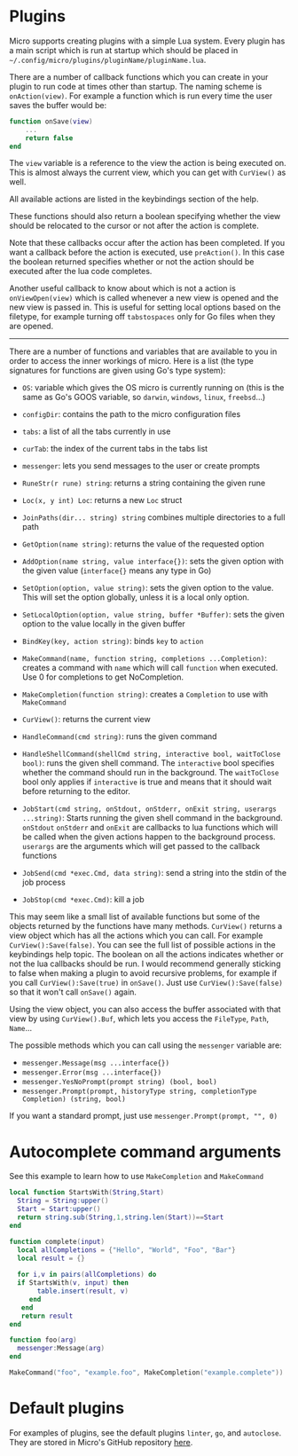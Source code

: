 # Plugins

Micro supports creating plugins with a simple Lua system. Every plugin has a
main script which is run at startup which should be placed in 
`~/.config/micro/plugins/pluginName/pluginName.lua`.

There are a number of callback functions which you can create in your
plugin to run code at times other than startup. The naming scheme is
`onAction(view)`. For example a function which is run every time the user saves
the buffer would be:

```lua
function onSave(view)
    ...
    return false
end
```

The `view` variable is a reference to the view the action is being executed on.
This is almost always the current view, which you can get with `CurView()` as well.

All available actions are listed in the keybindings section of the help.

These functions should also return a boolean specifying whether the view
should be relocated to the cursor or not after the action is complete.

Note that these callbacks occur after the action has been completed. If you
want a callback before the action is executed, use `preAction()`. In this case
the boolean returned specifies whether or not the action should be executed
after the lua code completes.

Another useful callback to know about which is not a action is
`onViewOpen(view)` which is called whenever a new view is opened and the new
view is passed in. This is useful for setting local options based on the filetype,
for example turning off `tabstospaces` only for Go files when they are opened.

---

There are a number of functions and variables that are available to you in
order to access the inner workings of micro. Here is a list (the type signatures
for functions are given using Go's type system):

* `OS`: variable which gives the OS micro is currently running on (this is the same
as Go's GOOS variable, so `darwin`, `windows`, `linux`, `freebsd`...)

* `configDir`: contains the path to the micro configuration files

* `tabs`: a list of all the tabs currently in use

* `curTab`: the index of the current tabs in the tabs list

* `messenger`: lets you send messages to the user or create prompts

* `RuneStr(r rune) string`: returns a string containing the given rune

* `Loc(x, y int) Loc`: returns a new `Loc` struct

* `JoinPaths(dir... string) string` combines multiple directories to a full path

* `GetOption(name string)`: returns the value of the requested option

* `AddOption(name string, value interface{})`: sets the given option with the given
   value (`interface{}` means any type in Go)

* `SetOption(option, value string)`: sets the given option to the value. This will
   set the option globally, unless it is a local only option.

* `SetLocalOption(option, value string, buffer *Buffer)`: sets the given option to
   the value locally in the given buffer

* `BindKey(key, action string)`: binds `key` to `action`

* `MakeCommand(name, function string, completions ...Completion)`: 
   creates a command with `name` which will call `function` when executed.
   Use 0 for completions to get NoCompletion.

* `MakeCompletion(function string)`:
   creates a `Completion` to use with `MakeCommand`

* `CurView()`: returns the current view

* `HandleCommand(cmd string)`: runs the given command

* `HandleShellCommand(shellCmd string, interactive bool, waitToClose bool)`: runs the given shell
   command. The `interactive` bool specifies whether the command should run in the background. The
   `waitToClose` bool only applies if `interactive` is true and means that it should wait before
   returning to the editor.

* `JobStart(cmd string, onStdout, onStderr, onExit string, userargs ...string)`:
   Starts running the given shell command in the background. `onStdout` `onStderr` and `onExit`
   are callbacks to lua functions which will be called when the given actions happen
   to the background process.
   `userargs` are the arguments which will get passed to the callback functions

* `JobSend(cmd *exec.Cmd, data string)`: send a string into the stdin of the job process

* `JobStop(cmd *exec.Cmd)`: kill a job

This may seem like a small list of available functions but some of the objects
returned by the functions have many methods. `CurView()` returns a view object
which has all the actions which you can call. For example `CurView():Save(false)`.
You can see the full list of possible actions in the keybindings help topic.
The boolean on all the actions indicates whether or not the lua callbacks should
be run. I would recommend generally sticking to false when making a plugin to
avoid recursive problems, for example if you call `CurView():Save(true)` in `onSave()`.
Just use `CurView():Save(false)` so that it won't call `onSave()` again.

Using the view object, you can also access the buffer associated with that view
by using `CurView().Buf`, which lets you access the `FileType`, `Path`, `Name`...

The possible methods which you can call using the `messenger` variable are:

* `messenger.Message(msg ...interface{})`
* `messenger.Error(msg ...interface{})`
* `messenger.YesNoPrompt(prompt string) (bool, bool)`
* `messenger.Prompt(prompt, historyType string, completionType Completion) (string, bool)`

If you want a standard prompt, just use `messenger.Prompt(prompt, "", 0)`

# Autocomplete command arguments

See this example to learn how to use `MakeCompletion` and `MakeCommand`

```lua
local function StartsWith(String,Start)
  String = String:upper()
  Start = Start:upper() 
  return string.sub(String,1,string.len(Start))==Start
end

function complete(input)
  local allCompletions = {"Hello", "World", "Foo", "Bar"}
  local result = {}
   
  for i,v in pairs(allCompletions) do
  if StartsWith(v, input) then
       table.insert(result, v)
     end
   end
   return result
end

function foo(arg)
  messenger:Message(arg)
end

MakeCommand("foo", "example.foo", MakeCompletion("example.complete"))
```

# Default plugins

For examples of plugins, see the default plugins `linter`, `go`, and `autoclose`.
They are stored in Micro's GitHub repository [here](https://github.com/zyedidia/micro/tree/master/runtime/plugins).
